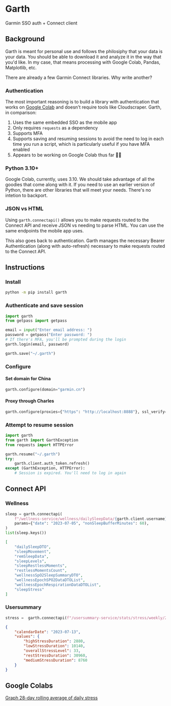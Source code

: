 # Garth

Garmin SSO auth + Connect client

## Background

Garth is meant for personal use and follows the philosiphy that your data is
your data. You should be able to download it and analyze it in the way that
you'd like. In my case, that means processing with Google Colab, Pandas,
Matplotlib, etc.

There are already a few Garmin Connect libraries. Why write another?

### Authentication

The most important reasoning is to build a library with authentication that
works on [Google Colab](https://colab.research.google.com/) and doesn't require
tools like Cloudscraper. Garth, in comparison:

1. Uses the same embedded SSO as the mobile app
1. Only requires `requests` as a dependency
1. Supports MFA
1. Supports saving and resuming sessions to avoid the need to log in each time
you run a script, which is particularly useful if you have MFA enabled
1. Appears to be working on Google Colab thus far 🤞🏽

### Python 3.10+

Google Colab, currently, uses 3.10. We should take advantage of all the goodies
that come along with it. If you need to use an earlier version of Python, there
are other libraries that will meet your needs. There's no intetion to backport.

### JSON vs HTML

Using `garth.connectapi()` allows you to make requests routed to the Connect API
and receive JSON vs needing to parse HTML. You can use the same endpoints the
mobile app uses.

This also goes back to authentication. Garth manages the necessary Bearer
Authentication (along with auto-refresh) necessary to make requests routed to
the Connect API.

## Instructions

### Install

```bash
python -m pip install garth
```

### Authenticate and save session

```python
import garth
from getpass import getpass

email = input("Enter email address: ")
password = getpass("Enter password: ")
# If there's MFA, you'll be prompted during the login
garth.login(email, password)

garth.save("~/.garth")
```

### Configure

#### Set domain for China

```python
garth.configure(domain="garmin.cn")
```

#### Proxy through Charles

```python
garth.configure(proxies={"https": "http://localhost:8888"}, ssl_verify=False)
```

### Attempt to resume session

```python
import garth
from garth import GarthException
from requests import HTTPError

garth.resume("~/.garth")
try:
    garth.client.auth_token.refresh()
except (GarthException, HTTPError):
    # Session is expired. You'll need to log in again
```

## Connect API

### Wellness

```python
sleep = garth.connectapi(
    f"/wellness-service/wellness/dailySleepData/{garth.client.username}",
    params={"date": "2023-07-05", "nonSleepBufferMinutes": 60),
)
list(sleep.keys())
```

```json
[
    "dailySleepDTO",
    "sleepMovement",
    "remSleepData",
    "sleepLevels",
    "sleepRestlessMoments",
    "restlessMomentsCount",
    "wellnessSpO2SleepSummaryDTO",
    "wellnessEpochSPO2DataDTOList",
    "wellnessEpochRespirationDataDTOList",
    "sleepStress"
]
```

### Usersummary

```python
stress =  garth.connectapi(f"/usersummary-service/stats/stress/weekly/2023-07-05/52")
```

```json
{
    "calendarDate": "2023-07-13",
    "values": {
        "highStressDuration": 2880,
        "lowStressDuration": 10140,
        "overallStressLevel": 33,
        "restStressDuration": 30960,
        "mediumStressDuration": 8760
    }
}
```

## Google Colabs

[Graph 28-day rolling average of daily stress](https://colab.research.google.com/github/matin/garth/blob/main/colabs/stress.ipynb)
